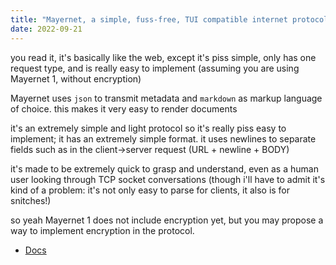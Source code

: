 ```yaml
---
title: "Mayernet, a simple, fuss-free, TUI compatible internet protocol."
date: 2022-09-21
---
```

you read it, it's basically like the web, except it's piss simple, only has one request type, and is really easy to implement (assuming you are using Mayernet 1, without encryption)

Mayernet uses `json` to transmit metadata and `markdown` as markup language of choice. this makes it very easy to render documents

it's an extremely simple and light protocol so it's really piss easy to implement; it has an extremely simple format. it uses newlines to separate fields such as in the client->server request (URL + newline + BODY)

it's made to be extremely quick to grasp and understand, even as a human user looking through TCP socket conversations (though i'll have to admit it's kind of a problem: it's not only easy to parse for clients, it also is for snitches!)

so yeah Mayernet 1 does not include encryption yet, but you may propose a way to implement encryption in the protocol.

* [Docs](../../../media/protocol.txt)
